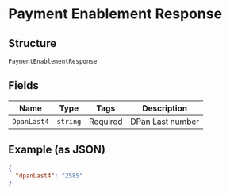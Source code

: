 
# Payment Enablement Response

## Structure

`PaymentEnablementResponse`

## Fields

| Name | Type | Tags | Description |
|  --- | --- | --- | --- |
| `DpanLast4` | `string` | Required | DPan Last number |

## Example (as JSON)

```json
{
  "dpanLast4": "2585"
}
```


